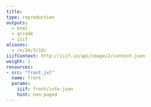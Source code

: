 ```yaml
---
title:
type: reproduction
outputs:
  - html
  - qrcode
  - iiif
aliases:
  - /n/24/3/1d/
iiifContext: http://iiif.io/api/image/2/context.json
weight: 1
resources:
- src: "front.jxl"
  name: front
  params:
    iiif: front/info.json
    hint: non-paged
---
```

